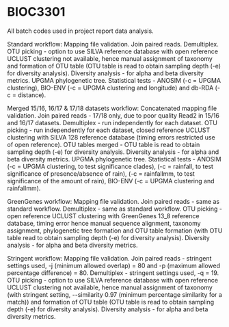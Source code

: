 # BIOC3301
All batch codes used in project report data analysis.

Standard workflow:
Mapping file validation.
Join paired reads.
Demultiplex.
OTU picking - option to use SILVA reference database with open reference UCLUST clustering not available, hence manual assignment of taxonomy and formation of OTU table (OTU table is read to obtain sampling depth (-e) for diversity analysis).
Diversity analysis - for alpha and beta diversity metrics.
UPGMA phylogenetic tree.
Statistical tests - ANOSIM (-c = UPGMA clustering), BIO-ENV (-c = UPGMA clustering and longitude) and db-RDA (-c = distance).

Merged 15/16, 16/17 & 17/18 datasets workflow:
Concatenated mapping file validation.
Join paired reads - 17/18 only, due to poor quality Read2 in 15/16 and 16/17 datasets.
Demultiplex - run independently for each dataset.
OTU picking - run independently for each dataset, closed reference UCLUST clustering with SILVA 128 reference database (timing errors restricted use of open reference).
OTU tables merged - OTU table is read to obtain sampling depth (-e) for diversity analysis.
Diversity analysis - for alpha and beta diversity metrics.
UPGMA phylogenetic tree.
Statistical tests - ANOSIM (-c = UPGMA clustering, to test significance clades), (-c = rainfall, to test significance of presence/absence of rain), (-c = rainfallmm, to test significance of the amount of rain), BIO-ENV (-c = UPGMA clustering and rainfallmm).

GreenGenes workflow:
Mapping file validation.
Join paired reads - same as standard workflow.
Demultiplex - same as standard workflow.
OTU picking - open reference UCLUST clustering with GreenGenes 13_8 reference database, timing error hence manual sequence alignment, taxonomy assignment, phylogenetic tree formation and OTU table formation (with OTU table read to obtain sampling depth (-e) for diversity analysis).
Diversity analysis - for alpha and beta diversity metrics.

Stringent workflow:
Mapping file validation.
Join paired reads - stringent settings used, -j (minimum allowed overlap) = 80 and -p (maximum allowed percentage difference) = 80.
Demultiplex - stringent settings used, -q = 19.
OTU picking - option to use SILVA reference database with open reference UCLUST clustering not available, hence manual assignment of taxonomy (with stringent setting, --similarity 0.97 (minimum percentage similarity for a match)) and formation of OTU table (OTU table is read to obtain sampling depth (-e) for diversity analysis).
Diversity analysis - for alpha and beta diversity metrics.
